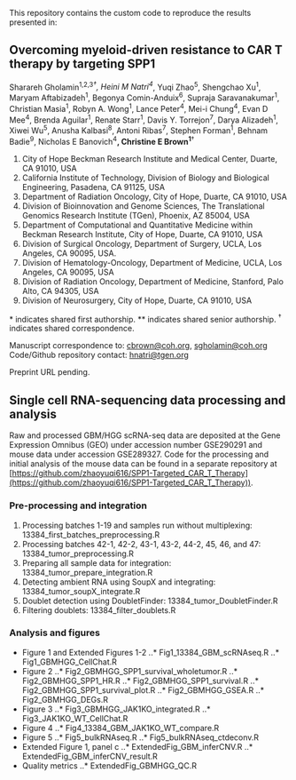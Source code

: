 This repository contains the custom code to reproduce the results presented in:

## Overcoming myeloid-driven resistance to CAR T therapy by targeting SPP1 

Sharareh Gholamin<sup>1,2,3</sup>*<sup>†</sup>, Heini M Natri<sup>4</sup>*, Yuqi Zhao<sup>5</sup>, Shengchao Xu<sup>1</sup>, Maryam Aftabizadeh<sup>1</sup></sup>, Begonya Comin-Anduix<sup>6</sup>, Supraja Saravanakumar<sup>1</sup>, Christian Masia<sup>1</sup>, Robyn A. Wong<sup>1</sup>, Lance Peter<sup>4</sup>, Mei-i Chung<sup>4</sup>, Evan D Mee<sup>4</sup>, Brenda Aguilar<sup>1</sup>, Renate Starr<sup>1</sup>, Davis Y. Torrejon<sup>7</sup>, Darya Alizadeh<sup>1</sup>, Xiwei Wu<sup>5</sup>, Anusha Kalbasi<sup>8</sup>, Antoni Ribas<sup>7</sup>, Stephen Forman<sup>1</sup>, Behnam Badie<sup>9</sup>, Nicholas E Banovich<sup>4</sup>**, Christine E Brown<sup>1</sup>**<sup>†</sup>

1. City of Hope Beckman Research Institute and Medical Center, Duarte, CA 91010, USA 
2. California Institute of Technology, Division of Biology and Biological Engineering, Pasadena, CA 91125, USA 
3. Department of Radiation Oncology, City of Hope, Duarte, CA 91010, USA 
4. Division of Bioinnovation and Genome Sciences, The Translational Genomics Research Institute (TGen), Phoenix, AZ 85004, USA 
5. Department of Computational and Quantitative Medicine within Beckman Research Institute, City of Hope, Duarte, CA 91010, USA 
6. Division of Surgical Oncology, Department of Surgery, UCLA, Los Angeles, CA 90095, USA. 
7. Division of Hematology-Oncology, Department of Medicine, UCLA, Los Angeles, CA 90095, USA 
8. Division of Radiation Oncology, Department of Medicine, Stanford, Palo Alto, CA 94305, USA 
9. Division of Neurosurgery, City of Hope, Duarte, CA 91010, USA 

 
&ast; indicates shared first authorship. 
&ast;&ast; indicates shared senior authorship. 
<sup>†</sup> indicates shared correspondence. 

Manuscript correspondence to: cbrown@coh.org, sgholamin@coh.org
Code/Github repository contact: hnatri@tgen.org

Preprint URL pending.

## Single cell RNA-sequencing data processing and analysis

Raw and processed GBM/HGG scRNA-seq data are deposited at the Gene Expression Omnibus (GEO) under accession number GSE290291 and mouse data under accession GSE289327. Code for the processing and initial analysis of the mouse data can be found in a separate repository at [https://github.com/zhaoyuqi616/SPP1-Targeted_CAR_T_Therapy](https://github.com/zhaoyuqi616/SPP1-Targeted_CAR_T_Therapy)).

### Pre-processing and integration

1. Processing batches 1-19 and samples run without multiplexing: 13384_first_batches_preprocessing.R
2. Processing batches 42-1, 42-2, 43-1, 43-2, 44-2, 45, 46, and 47: 13384_tumor_preprocessing.R
3. Preparing all sample data for integration: 13384_tumor_prepare_integration.R
4. Detecting ambient RNA using SoupX and integrating: 13384_tumor_soupX_integrate.R
5. Doublet detection using DoubletFinder: 13384_tumor_DoubletFinder.R
6. Filtering doublets: 13384_filter_doublets.R

### Analysis and figures

* Figure 1 and Extended Figures 1-2
..* Fig1_13384_GBM_scRNAseq.R
..* Fig1_GBMHGG_CellChat.R
* Figure 2
..* Fig2_GBMHGG_SPP1_survival_wholetumor.R
..* Fig2_GBMHGG_SPP1_HR.R
..* Fig2_GBMHGG_SPP1_survival.R
..* Fig2_GBMHGG_SPP1_survival_plot.R
..* Fig2_GBMHGG_GSEA.R
..* Fig2_GBMHGG_DEGs.R
* Figure 3
..* Fig3_GBMHGG_JAK1KO_integrated.R
..* Fig3_JAK1KO_WT_CellChat.R
* Figure 4
..* Fig4_13384_GBM_JAK1KO_WT_compare.R
* Figure 5
..* Fig5_bulkRNAseq.R
..* Fig5_bulkRNAseq_ctdeconv.R
* Extended Figure 1, panel c
..* ExtendedFig_GBM_inferCNV.R
..* ExtendedFig_GBM_inferCNV_result.R
* Quality metrics
..* ExtendedFig_GBMHGG_QC.R

